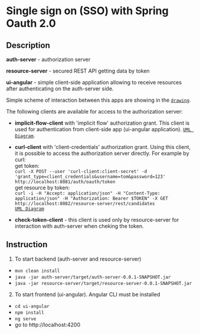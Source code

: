 # Single sign on (SSO) with Spring Oauth 2.0

## Description

**auth-server** - authorization server

**resource-server** - secured REST API getting data by token

**ui-angular** - simple client-side application allowing to receive resources after authenticating on the auth-server side.

Simple scheme of interaction between this apps are showing in the [`drawing`](https://github.com/mrigor87/ssoTemplate/tree/master/doc/scheme.jpg).



The following clients are available for access to the authorization server:

- **implicit-flow-client** with 'implicit flow' authorization grant. This client is used for authentication from client-side app (ui-angular application). [`UML Diagram`](https://github.com/mrigor87/ssoTemplate/tree/master/doc/implicit-flow.jpg).

- **curl-client** with 'client-credentials' authorization grant. Using this client, it is possible to access the authorization server directly. For example by curl: 
<br/>get token:   
`curl -X POST --user 'curl-client:client-secret' -d 'grant_type=client_credentials&username=tom&password=123' http://localhost:8081/auth/oauth/token`
<br/>get resource by token:  
`curl -i -H "Accept: application/json" -H "Content-Type: application/json" -H "Authorization: Bearer $TOKEN" -X GET http://localhost:8082/resource-server/rest/candidates` 
<br/> [`UML Diagram`](https://github.com/mrigor87/ssoTemplate/tree/master/doc/client-credentials-flow.jpg)
- **check-token-client** - this client is used only by resource-server for interaction with auth-server when cheking the token.


## Instruction 

1.	To start backend (auth-server and resource-server)

- `mvn clean install`
- `java -jar auth-server/target/auth-server-0.0.1-SNAPSHOT.jar`
- `java -jar resource-server/target/resource-server-0.0.1-SNAPSHOT.jar`

2.	To start frontend (ui-angular). Angular CLI must be installed

- `cd ui-angular`
- `npm install`
- `ng serve`
- go to http://localhost:4200

